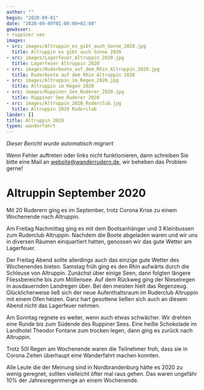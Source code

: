 ```yaml
---
author: ""
begin: "2020-09-01"
date: "2020-09-09T01:00:00+02:00"
gewässer:
- ruppiner see
images:
- src: images/Altruppin_es_gibt_auch_Sonne_2020.jpg
  title: Altruppin es gibt auch Sonne 2020
- src: images/Lagerfeuer_Altruppin_2020.jpg
  title: Lagerfeuer Altruppin 2020
- src: images/Ruderboote_auf_dem_Rhin_Altruppin_2020.jpg
  title: Ruderboote auf dem Rhin Altruppin 2020
- src: images/Altruppin_im_Regen_2020.jpg
  title: Altruppin im Regen 2020
- src: images/Ruppiner_See_Ruderer_2020.jpg
  title: Ruppiner See Ruderer 2020
- src: images/Altruppin_2020_Ruderclub.jpg
  title: Altruppin 2020 Ruderclub
länder: []
title: Altruppin 2020
typen: wanderfahrt
---
```



*Dieser Bericht wurde automatisch migriert*

Wenn Fehler auftreten oder links nicht funktionieren, dann schreiben Sie bitte eine Mail an website@wanderrudern.de, wir beheben das Problem gerne!



# Altruppin September 2020


Mit 20 Ruderern ging es im September, trotz Corona Krise zu einem Wochenende nach Altruppin.

Am Freitag Nachmittag ging es mit dem Bootsanhänger und 3 Kleinbussen zum Ruderclub Altruppin. Nachdem die Boote abgeladen waren und wir uns in diversen Räumen einquartiert hatten, genossen wir das gute Wetter am Lagerfeuer.

Der Freitag Abend sollte allerdings auch das einzige gute Wetter des Wochenendes bieten. Samstag früh ging es den Rhin aufwärts durch die Schleuse von Altruppin. Zunächst über einige Seen, dann folgten längere Fliessbereiche bis zum Möllensee. Auf dem Rückweg ging der Nieselregen in ausdauernden Landregen über. Bei den meisten hielt das Regenzeug. Glücklicherweise ließ sich der neue Aufenthaltsraum im Ruderclub Altruppin mit einem Ofen heizen. Ganz hart gesottene ließen sich auch an diesem Abend nicht das Lagerfeuer nehmen.

Am Sonntag regnete es weiter, wenn auch etwas schwächer. Wir drehten eine Runde bis zum Südende des Ruppiner Sees. Eine heiße Schokolade im Landhotel Theodor Fontane zum trocken legen, dann ging es zurück nach Altruppin.

Trotz 50l Regen am Wochenende waren die Teilnehmer froh, dass sie in Corona Zeiten überhaupt eine Wanderfahrt machen konnten.

Alle Leute die der Meinung sind in Nordbrandenburg hätte es 2020 zu wenig geregnet, sollten vielleicht öfter mal raus gehen. Das waren ungefähr 10% der Jahresregenmenge an einem Wochenende.
